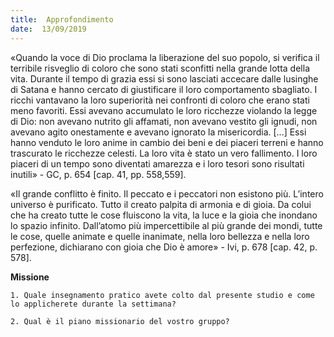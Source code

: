 ```yaml
---
title:  Approfondimento
date:  13/09/2019
---
```


«Quando la voce di Dio proclama la liberazione del suo popolo, si verifica il terribile risveglio di coloro che sono stati sconfitti nella grande lotta della vita. Durante il tempo di grazia essi si sono lasciati accecare dalle lusinghe di Satana e hanno cercato di giustificare il loro comportamento sbagliato. I ricchi vantavano la loro superiorità nei confronti di coloro che erano stati meno favoriti. Essi avevano accumulato le loro ricchezze violando la legge di Dio: non avevano nutrito gli affamati, non avevano vestito gli ignudi, non avevano agito onestamente e avevano ignorato la misericordia. […] Essi hanno venduto le loro anime in cambio dei beni e dei piaceri terreni e hanno trascurato le ricchezze celesti. La loro vita è stato un vero fallimento. I loro piaceri di un tempo sono diventati amarezza e i loro tesori sono risultati inutili» - GC, p. 654 [cap. 41, pp. 558,559].

«Il grande conflitto è finito. Il peccato e i peccatori non esistono più. L’intero universo è purificato. Tutto il creato palpita di armonia e di gioia. Da colui che ha creato tutte le cose fluiscono la vita, la luce e la gioia che inondano lo spazio infinito. Dall’atomo più impercettibile al più grande dei mondi, tutte le cose, quelle animate e quelle inanimate, nella loro bellezza e nella loro perfezione, dichiarano con gioia che Dio è amore» - Ivi, p. 678 [cap. 42, p. 578].

**Missione**

`1.	Quale insegnamento pratico avete colto dal presente studio e come lo applicherete durante la settimana?`

`2.	Qual è il piano missionario del vostro gruppo?`